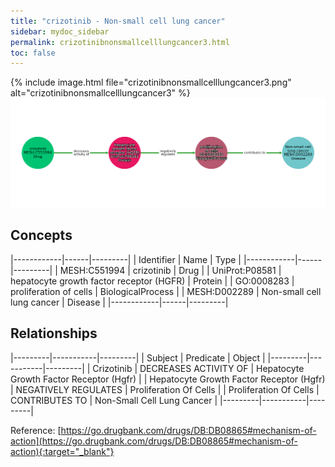```yaml
---
title: "crizotinib - Non-small cell lung cancer"
sidebar: mydoc_sidebar
permalink: crizotinibnonsmallcelllungcancer3.html
toc: false 
---
```


{% include image.html file="crizotinibnonsmallcelllungcancer3.png" alt="crizotinibnonsmallcelllungcancer3" %}![Path Visualization](/images/crizotinibnonsmallcelllungcancer3.png)

## Concepts

|------------|------|---------|
| Identifier | Name | Type    |
|------------|------|---------|
| MESH:C551994 | crizotinib | Drug |
| UniProt:P08581 | hepatocyte growth factor receptor (HGFR) | Protein |
| GO:0008283 | proliferation of cells | BiologicalProcess |
| MESH:D002289 | Non-small cell lung cancer | Disease |
|------------|------|---------|

## Relationships

|---------|-----------|---------|
| Subject | Predicate | Object  |
|---------|-----------|---------|
| Crizotinib | DECREASES ACTIVITY OF | Hepatocyte Growth Factor Receptor (Hgfr) |
| Hepatocyte Growth Factor Receptor (Hgfr) | NEGATIVELY REGULATES | Proliferation Of Cells |
| Proliferation Of Cells | CONTRIBUTES TO | Non-Small Cell Lung Cancer |
|---------|-----------|---------|

Reference: [https://go.drugbank.com/drugs/DB:DB08865#mechanism-of-action](https://go.drugbank.com/drugs/DB:DB08865#mechanism-of-action){:target="_blank"}